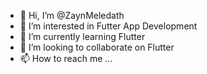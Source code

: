- 👋 Hi, I’m @ZaynMeledath
- 👀 I’m interested in Futter App Development
- 🌱 I’m currently learning Flutter
- 💞️ I’m looking to collaborate on Flutter
- 📫 How to reach me ...

<!---
ZaynMeledath/ZaynMeledath is a ✨ special ✨ repository because its `README.md` (this file) appears on your GitHub profile.
You can click the Preview link to take a look at your changes.
--->
